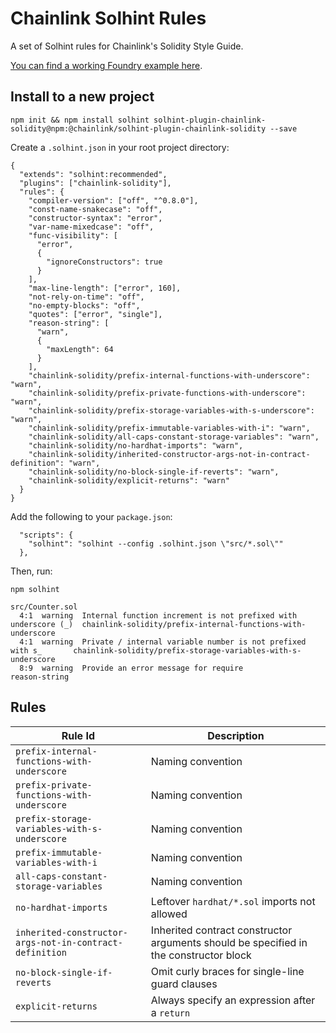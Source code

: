 # Chainlink Solhint Rules

A set of Solhint rules for Chainlink's Solidity Style Guide.

[You can find a working Foundry example here](https://github.com/smartcontractkit/chainlink-solhint-rules-example).

## Install to a new project

```
npm init && npm install solhint solhint-plugin-chainlink-solidity@npm:@chainlink/solhint-plugin-chainlink-solidity --save
```

Create a `.solhint.json` in your root project directory:

```
{
  "extends": "solhint:recommended",
  "plugins": ["chainlink-solidity"],
  "rules": {
    "compiler-version": ["off", "^0.8.0"],
    "const-name-snakecase": "off",
    "constructor-syntax": "error",
    "var-name-mixedcase": "off",
    "func-visibility": [
      "error",
      {
        "ignoreConstructors": true
      }
    ],
    "max-line-length": ["error", 160],
    "not-rely-on-time": "off",
    "no-empty-blocks": "off",
    "quotes": ["error", "single"],
    "reason-string": [
      "warn",
      {
        "maxLength": 64
      }
    ],
    "chainlink-solidity/prefix-internal-functions-with-underscore": "warn",
    "chainlink-solidity/prefix-private-functions-with-underscore": "warn",
    "chainlink-solidity/prefix-storage-variables-with-s-underscore": "warn",
    "chainlink-solidity/prefix-immutable-variables-with-i": "warn",
    "chainlink-solidity/all-caps-constant-storage-variables": "warn",
    "chainlink-solidity/no-hardhat-imports": "warn",
    "chainlink-solidity/inherited-constructor-args-not-in-contract-definition": "warn",
    "chainlink-solidity/no-block-single-if-reverts": "warn",
    "chainlink-solidity/explicit-returns": "warn"
  }
}
```

Add the following to your `package.json`:

```
  "scripts": {
    "solhint": "solhint --config .solhint.json \"src/*.sol\""
  },
```

Then, run:

```
npm solhint

src/Counter.sol
  4:1  warning  Internal function increment is not prefixed with underscore (_)  chainlink-solidity/prefix-internal-functions-with-underscore
  4:1  warning  Private / internal variable number is not prefixed with s_       chainlink-solidity/prefix-storage-variables-with-s-underscore
  8:9  warning  Provide an error message for require                             reason-string
```

## Rules

| Rule Id                                                 | Description                                                                           |
|---------------------------------------------------------|---------------------------------------------------------------------------------------|
| `prefix-internal-functions-with-underscore`             | Naming convention                                                                     |
| `prefix-private-functions-with-underscore`              | Naming convention                                                                     |
| `prefix-storage-variables-with-s-underscore`            | Naming convention                                                                     |
| `prefix-immutable-variables-with-i`                     | Naming convention                                                                     |
| `all-caps-constant-storage-variables`                   | Naming convention                                                                     |
| `no-hardhat-imports`                                    | Leftover `hardhat/*.sol` imports not allowed                                          |
| `inherited-constructor-args-not-in-contract-definition` | Inherited contract constructor arguments should be specified in the constructor block |
| `no-block-single-if-reverts`                            | Omit curly braces for single-line guard clauses                                       |
| `explicit-returns`                                      | Always specify an expression after a `return`                                         |
